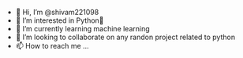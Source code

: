 - 👋 Hi, I’m @shivam221098
- 👀 I’m interested in Python🐍
- 🌱 I’m currently learning machine learning
- 💞️ I’m looking to collaborate on any randon project related to python
- 📫 How to reach me ...

<!---
shivam221098/shivam221098 is a ✨ special ✨ repository because its `README.md` (this file) appears on your GitHub profile.
You can click the Preview link to take a look at your changes.
--->
